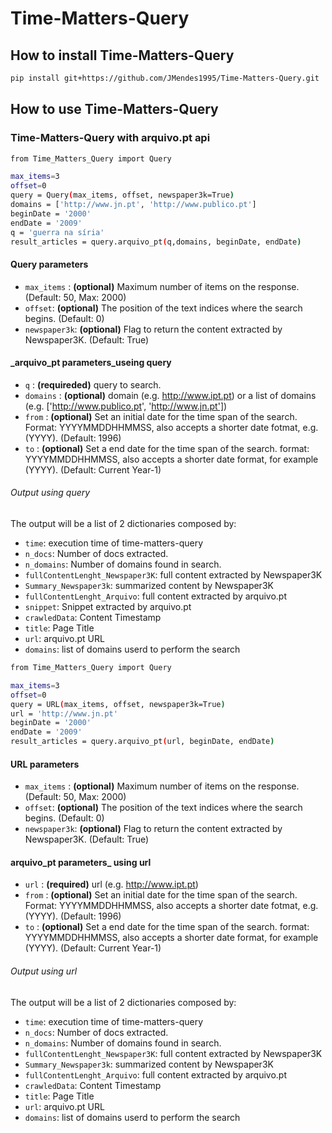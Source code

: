 # Time-Matters-Query
## How to install Time-Matters-Query
```bash
pip install git+https://github.com/JMendes1995/Time-Matters-Query.git
```
## How to use Time-Matters-Query
### Time-Matters-Query with arquivo.pt api
``` bash
from Time_Matters_Query import Query

max_items=3
offset=0
query = Query(max_items, offset, newspaper3k=True)
domains = ['http://www.jn.pt', 'http://www.publico.pt']
beginDate = '2000'
endDate = '2009'
q = 'guerra na síria'
result_articles = query.arquivo_pt(q,domains, beginDate, endDate)
```
#### Query parameters
- `max_items` : <b>(optional)</b> Maximum number of items on the response.(Default: 50, Max: 2000) 
- `offset`: <b>(optional)</b> The position of the text indices where the search begins. (Default: 0)
- `newspaper3k`: <b>(optional)</b> Flag to return the content extracted by Newspaper3K. (Default: True)

#### _arquivo_pt  parameters_useing query
- `q` : <b>(requireded)</b> query to search.
- `domains` : <b>(optional)</b> domain (e.g. http://www.ipt.pt) or a list of domains (e.g. ['http://www.publico.pt', 'http://www.jn.pt'])
- `from` : <b>(optional)</b> Set an initial date for the time span of the search. Format: YYYYMMDDHHMMSS, also accepts a shorter date fotmat, e.g. (YYYY). (Default: 1996)
- `to` : <b>(optional)</b> Set a end date for the time span of the search. format: YYYYMMDDHHMMSS, also accepts a shorter date format, for example (YYYY). (Default: Current Year-1)

###### Output using query
The output will be a list of 2 dictionaries composed by:
- `time`: execution time of time-matters-query
- `n_docs`: Number of docs extracted.
- `n_domains`: Number of domains found in search.
- `fullContentLenght_Newspaper3K`: full content extracted by Newspaper3K
- `Summary_Newspaper3k`: summarized content by Newspaper3K
- `fullContentLenght_Arquivo`: full content extracted by arquivo.pt
- `snippet`: Snippet extracted by arquivo.pt
- `crawledData`: Content Timestamp 
- `title`: Page Title
- `url`: arquivo.pt URL
- `domains`:  list of domains userd to perform the search


``` bash
from Time_Matters_Query import Query

max_items=3
offset=0
query = URL(max_items, offset, newspaper3k=True)
url = 'http://www.jn.pt'
beginDate = '2000'
endDate = '2009'
result_articles = query.arquivo_pt(url, beginDate, endDate)
```
#### URL parameters
- `max_items` : <b>(optional)</b> Maximum number of items on the response.(Default: 50, Max: 2000) 
- `offset`: <b>(optional)</b> The position of the text indices where the search begins. (Default: 0)
- `newspaper3k`: <b>(optional)</b> Flag to return the content extracted by Newspaper3K. (Default: True)

####  arquivo_pt parameters_ using url
- `url` : <b>(required)</b> url (e.g. http://www.ipt.pt) 
- `from` : <b>(optional)</b> Set an initial date for the time span of the search. Format: YYYYMMDDHHMMSS, also accepts a shorter date fotmat, e.g. (YYYY). (Default: 1996)
- `to` : <b>(optional)</b> Set a end date for the time span of the search. format: YYYYMMDDHHMMSS, also accepts a shorter date format, for example (YYYY). (Default: Current Year-1)

###### Output using url
The output will be a list of 2 dictionaries composed by:
- `time`: execution time of time-matters-query
- `n_docs`: Number of docs extracted.
- `n_domains`: Number of domains found in search.
- `fullContentLenght_Newspaper3K`: full content extracted by Newspaper3K
- `Summary_Newspaper3k`: summarized content by Newspaper3K
- `fullContentLenght_Arquivo`: full content extracted by arquivo.pt
- `crawledData`: Content Timestamp 
- `title`: Page Title
- `url`: arquivo.pt URL
- `domains`:  list of domains userd to perform the search


